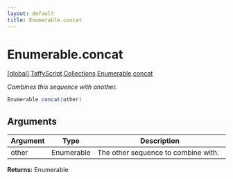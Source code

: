 ```yaml
---
layout: default
title: Enumerable.concat
---
```


# Enumerable.concat

[\[global\]]({{site.baseurl}}/docs/).[TaffyScript]({{site.baseurl}}/docs/TaffyScript/).[Collections]({{site.baseurl}}/docs/TaffyScript/Collections/).[Enumerable]({{site.baseurl}}/docs/TaffyScript/Collections/Enumerable/).[concat]({{site.baseurl}}/docs/TaffyScript/Collections/Enumerable/concat/)

_Combines this sequence with another._

```cs
Enumerable.concat(other)
```

## Arguments

<table>
  <col width="15%">
  <col width="15%">
  <thead>
    <tr>
      <th>Argument</th>
      <th>Type</th>
      <th>Description</th>
    </tr>
  </thead>
  <tbody>
    <tr>
      <td>other</td>
      <td>Enumerable</td>
      <td>The other sequence to combine with.</td>
    </tr>
  </tbody>
</table>

**Returns:** Enumerable
